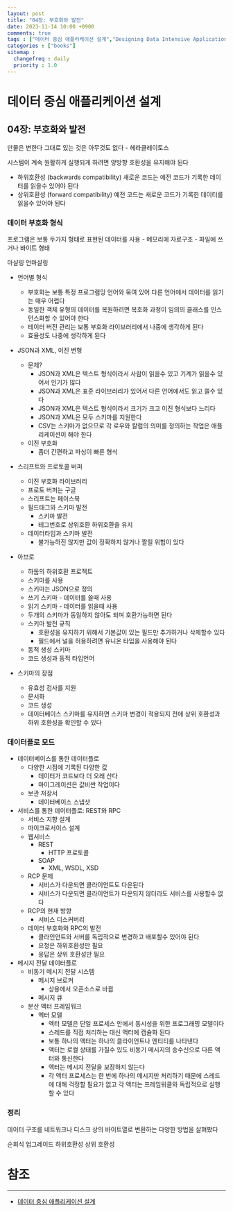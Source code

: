 ```yaml
---
layout: post
title: "04장: 부호화와 발전"
date: 2023-11-14 10:00 +0900
comments: true
tags : ["데이터 중심 애플리케이션 설계","Designing Data Intensive Applications"]
categories : ["books"]
sitemap :
  changefreq : daily
  priority : 1.0
---
```


# 데이터 중심 애플리케이션 설계
## 04장: 부호화와 발전

만물은 변한다 그대로 있는 것은 아무것도 없다 - 헤라클레이토스

시스템이 계속 원활하게 실행되게 하려면 양방향 호환성을 유지해야 된다
* 하위호환성 (backwards compatibility) 새로운 코드는 예전 코드가 기록한 데이터를 읽을수 있어야 된다
* 상위호환성 (forward compatibility) 예전 코드는 새로운 코드가 기록한 데이터를 읽을수 있어야 된다

### 데이터 부호화 형식
프로그램은 보통 두가지 형태로 표현된 데이터를 사용 
    - 메모리에 자료구조
    - 파일에 쓰거나 바이트 형태

마샬링 언마샬링

* 언어별 형식
  * 부호화는 보통 특정 프로그램밍 언어와 묶여 있어 다른 언어에서 데이터를 읽기는 매우 어렵다
  * 동일한 객체 유형의 데이터를 복원하려면 복호화 과정이 임의의 클래스를 인스턴스화할 수 있어야 한다
  * 테이터 버전 관리는 보통 부호화 라이브러리에서 나중에 생각하게 된다
  * 효율성도 나중에 생각하게 된다

* JSON과 XML, 이진 변형
  * 문제? 
    * JSON과 XML은 텍스트 형식이라서 사람이 읽을수 있고 기계가 읽을수 있어서 인기가 많다
    * JSON과 XML은 표준 라이브러리가 있어서 다른 언어에서도 읽고 쓸수 있다
    * JSON과 XML은 텍스트 형식이라서 크기가 크고 이진 형식보다 느리다
    * JSON과 XML은 모두 스키마를 지원한다
    * CSV는 스키마가 없으므로 각 로우와 칼럼의 의미를 정의하는 작업은 애플리케이션이 해야 한다
  * 이진 부호화
    * 좀더 간편하고 파싱이 빠른 형식

* 스리프트와 프로토콜 버퍼
  * 이진 부호화 라이브러리
  * 프로토 버퍼는 구글
  * 스리프트는 페이스북
  * 필드태그와 스키마 발전
    * 스키마 발전
    * 테그번호로 상위호환 하위호환을 유지
  * 데이터타입과 스키마 발전
    * 불가능하진 않지만 값이 정확하지 않거나 짤릴 위험이 있다

* 아브로
  * 하둡의 하위호환 프로젝트
  * 스키마를 사용
  * 스키마는 JSON으로 정의
  * 쓰기 스키마 - 데이터를 쓸때 사용
  * 읽기 스키마 - 데이터를 읽을때 사용
  * 두개의 스키마가 동일하지 않아도 되며 호환가능하면 된다
  * 스키마 발전 규칙
    * 호환성을 유지하기 위해서 기본값이 있는 필드만 추가하거나 삭제할수 있다
    * 필드에서 널을 허용하려면 유니온 타입을 사용해야 된다
  * 동적 생성 스키마
  * 코드 생성과 동적 타입언어

* 스키마의 장점
  * 유효성 검사를 지원
  * 문서화
  * 코드 생성
  * 데이터베이스 스키마를 유지하면 스키마 변경이 적용되지 전에 상위 호환성과 하위 호환성을 확인할 수 있다

### 데이터플로 모드
* 데이터베이스를 통한 데이터플로
  * 다양한 시점에 기록된 다양한 값
    * 데이터가 코드보다 더 오래 산다
    * 마이그레이션은 값비싼 작업이다
  * 보관 저장서
    * 데이터베이스 스냅샷
* 서비스를 통한 데이터플로: REST와 RPC
  * 서비스 지향 설계
  * 마이크로서이스 설계
  * 웹서비스
    * REST
      * HTTP 프로토콜
    * SOAP
      * XML, WSDL, XSD
  * RCP 문제
    * 서비스가 다운되면 클라이언트도 다운된다
    * 서비스가 다운되면 클라이언트가 다운되지 않더라도 서비스를 사용할수 없다
  * RCP의 현재 방향
    * 서비스 디스커버리
  * 데이터 부호화와 RPC의 발전
    * 클라인언트와 서버를 독립적으로 변경하고 배포할수 있어야 된다 
    * 요청은 하위호환성만 필요
    * 응답은 상위 호환성만 필요 
* 메시지 전달 데이터플로
  * 비동기 메시지 전달 시스템
    * 메시지 브로커
      * 상용에서 오픈소스로 바뀜
    * 메시지 큐
  * 분산 액터 프레임워크
    * 엑터 모델
      * 엑터 모델은 단일 프로세스 안에서 동시성을 위한 프로그래밍 모델이다
      * 스레드를 직접 처리하는 대신 액터에 캡슐화 된다
      * 보통 하나의 액터는 하나의 클라이언트나 엔티티를 나타낸다
      * 액터는 로컬 상태를 가질수 있도 비동기 메시지의 송수신으로 다른 액터와 통신한다
      * 액터는 메시지 전달을 보장하지 않는다
      * 각 액터 프로세스는 한 번에 하나의 메시지만 처리하기 때문에 스레드에 대해 걱정할 필요가 없고 각 액터는 프레임워클와 독립적으로 실행할 수 있다
    
### 정리

데이터 구조를 네트워크나 디스크 상의 바이트열로 변환하는 다양한 방법을 살펴봤다

순회식 업그레이드 하위호환성 상위 호환성


# 참조
-----

* [데이터 중심 애플리케이션 설계](https://wikibook.co.kr/data-intensive-applications-ebook/)
